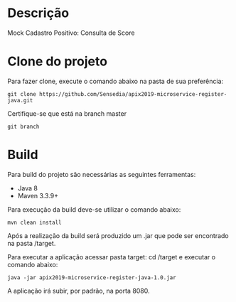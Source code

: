 # Descrição
Mock Cadastro Positivo: Consulta de Score

# Clone do projeto
Para fazer clone, execute o comando abaixo na pasta de sua preferência:

```
git clone https://github.com/Sensedia/apix2019-microservice-register-java.git
```

Certifique-se que está na branch master

```
git branch
```

# Build
Para build do projeto são necessárias as seguintes ferramentas:

* Java 8
* Maven 3.3.9+

Para execução da build deve-se utilizar o comando abaixo:

```
mvn clean install
```

Após a realização da build será produzido um .jar que pode ser encontrado na pasta /target.

Para executar a aplicação acessar pasta target: cd /target e executar o comando abaixo:

```
java -jar apix2019-microservice-register-java-1.0.jar
```

A aplicação irá subir, por padrão, na porta 8080.
